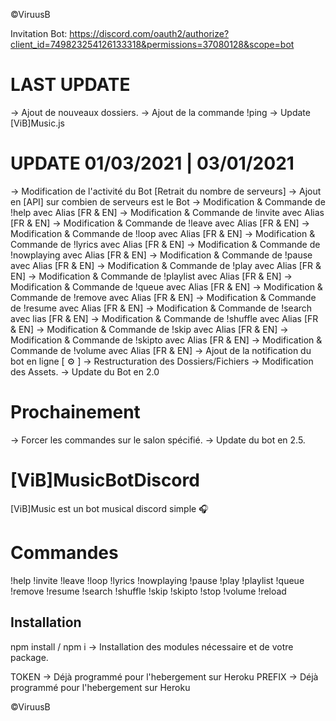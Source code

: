 ©ViruusB

Invitation Bot: https://discord.com/oauth2/authorize?client_id=749823254126133318&permissions=37080128&scope=bot

# LAST UPDATE

-> Ajout de nouveaux dossiers.
-> Ajout de la commande !ping
-> Update [ViB]Music.js

# UPDATE 01/03/2021 | 03/01/2021

-> Modification de l'activité du Bot [Retrait du nombre de serveurs]
-> Ajout en [API] sur combien de serveurs est le Bot
-> Modification & Commande de !help avec Alias [FR & EN]
-> Modification & Commande de !invite avec Alias [FR & EN]
-> Modification & Commande de !leave avec Alias [FR & EN]
-> Modification & Commande de !loop avec Alias [FR & EN]
-> Modification & Commande de !lyrics avec Alias [FR & EN]
-> Modification & Commande de !nowplaying avec Alias [FR & EN]
-> Modification & Commande de !pause avec Alias [FR & EN]
-> Modification & Commande de !play avec Alias [FR & EN]
-> Modification & Commande de !playlist avec Alias [FR & EN]
-> Modification & Commande de !queue avec Alias [FR & EN]
-> Modification & Commande de !remove avec Alias [FR & EN]
-> Modification & Commande de !resume avec Alias [FR & EN]
-> Modification & Commande de !search avec lias [FR & EN]
-> Modification & Commande de !shuffle avec Alias [FR & EN]
-> Modification & Commande de !skip avec Alias [FR & EN]
-> Modification & Commande de !skipto avec Alias [FR & EN]
-> Modification & Commande de !volume avec Alias [FR & EN]
-> Ajout de la notification du bot en ligne [ :gear: ]
-> Restructuration des Dossiers/Fichiers
-> Modification des Assets.
-> Update du Bot en 2.0

# Prochainement

-> Forcer les commandes sur le salon spécifié.
-> Update du bot en 2.5.

# [ViB]MusicBotDiscord

[ViB]Music est un bot musical discord simple 🎧

# Commandes

!help
!invite
!leave
!loop
!lyrics
!nowplaying
!pause
!play
!playlist
!queue
!remove
!resume
!search
!shuffle
!skip
!skipto
!stop
!volume
!reload

## Installation

npm install / npm i -> Installation des modules nécessaire et de votre package.

TOKEN -> Déjà programmé pour l'hebergement sur Heroku
PREFIX -> Déjà programmé pour l'hebergement sur Heroku

©ViruusB
